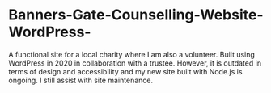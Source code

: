 # Banners-Gate-Counselling-Website-WordPress-
A functional site for a local charity where I am also a volunteer. Built using WordPress in 2020 in collaboration with a trustee. However, it is outdated in terms of design and accessibility and my new site built with Node.js is ongoing. I still assist with site maintenance.
